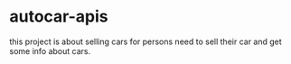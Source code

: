 # autocar-apis
this project is about selling cars for persons need to sell their car and get some info about cars.
